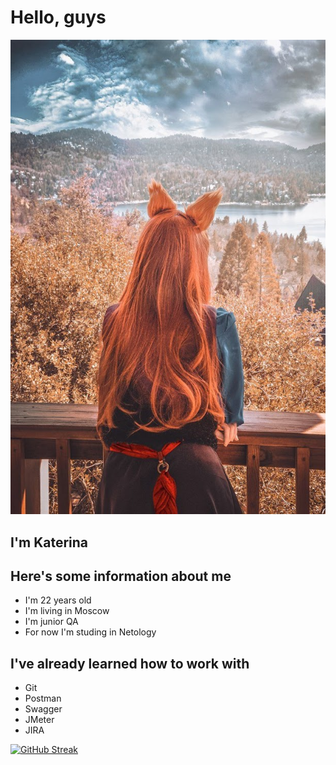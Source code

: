 # Hello, guys #

![Alt text](1697904492500.jpg)

## I'm Katerina ##
## Here's some information about me ##
- I'm 22 years old 
- I'm living in Moscow
- I'm junior QA
- For now I'm studing in Netology

## I've already learned how to work with ##
* Git
* Postman
* Swagger
* JMeter
* JIRA


[![GitHub Streak](https://streak-stats.demolab.com/?user=lissichka123)](https://git.io/streak-stats)
